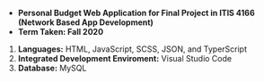 - **Personal Budget Web Application for Final Project in ITIS 4166 (Network Based App Development)**
- **Term Taken: Fall 2020**
1. **Languages:** HTML, JavaScript, SCSS, JSON, and TyperScript 
2. **Integrated Development Enviroment:** Visual Studio Code
3. **Database:** MySQL
